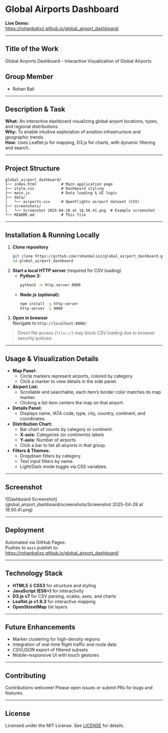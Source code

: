# Global Airports Dashboard

**Live Demo:**  
https://rohanbalixz.github.io/global_airport_dashboard/

---

## Title of the Work
Global Airports Dashboard – Interactive Visualization of Global Airports

## Group Member
- Rohan Bali

---

## Description & Task
**What:** An interactive dashboard visualizing global airport locations, types, and regional distributions.  
**Why:** To enable intuitive exploration of aviation infrastructure and geographic trends.  
**How:** Uses Leaflet.js for mapping, D3.js for charts, with dynamic filtering and search.

---

## Project Structure
```plaintext
global_airport_dashboard/
├── index.html           # Main application page
├── style.css            # Dashboard styling
├── main.js              # Data loading & UI logic
├── data/
│   └── airports.csv     # OpenFlights airport dataset (CSV)
├── screenshots/
│   └── Screenshot 2025-04-28 at 18.50.41.png  # Example screenshot
└── README.md            # This file
```

---

## Installation & Running Locally
1. **Clone repository**  
   ```bash
   git clone https://github.com/rohanbalixz/global_airport_dashboard.git
   cd global_airport_dashboard
   ```
2. **Start a local HTTP server** (required for CSV loading)  
   - **Python 3:**  
     ```bash
     python3 -m http.server 8000
     ```
   - **Node.js (optional):**  
     ```bash
     npm install -g http-server
     http-server -p 8000
     ```
3. **Open in browser**  
   Navigate to `http://localhost:8000/`  

> Direct file access (`file://`) may block CSV loading due to browser security policies.

---

## Usage & Visualization Details
- **Map Panel:**  
  - Circle markers represent airports, colored by category.  
  - Click a marker to view details in the side panel.  
- **Airport List:**  
  - Scrollable and searchable, each item’s border color matches its map marker.  
  - Clicking a list item centers the map on that airport.  
- **Details Panel:**  
  - Displays name, IATA code, type, city, country, continent, and coordinates.  
- **Distribution Chart:**  
  - Bar chart of counts by category or continent.  
  - **X-axis:** Categories (or continents) labels  
  - **Y-axis:** Number of airports  
  - Click a bar to list all airports in that group.  
- **Filters & Themes:**  
  - Dropdown filters by category.  
  - Text input filters by name.  
  - Light/Dark mode toggle via CSS variables.

---

## Screenshot
![Dashboard Screenshot](global_airport_dashboard/screenshots/Screenshot 2025-04-28 at 18.50.41.png)

---

## Deployment
Automated via GitHub Pages:  
Pushes to `main` publish to:  
https://rohanbalixz.github.io/global_airport_dashboard/

---

## Technology Stack
- **HTML5** & **CSS3** for structure and styling  
- **JavaScript (ES6+)** for interactivity  
- **D3.js v7** for CSV parsing, scales, axes, and charts  
- **Leaflet.js v1.9.3** for interactive mapping  
- **OpenStreetMap** tile layers

---

## Future Enhancements
- Marker clustering for high-density regions  
- Integration of real-time flight traffic and route data  
- CSV/JSON export of filtered subsets  
- Mobile-responsive UI with touch gestures

---

## Contributing
Contributions welcome! Please open issues or submit PRs for bugs and features.

---

## License
Licensed under the MIT License. See [LICENSE](LICENSE) for details.

